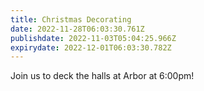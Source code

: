 ```yaml
---
title: Christmas Decorating
date: 2022-11-28T06:03:30.761Z
publishdate: 2022-11-03T05:04:25.966Z
expirydate: 2022-12-01T06:03:30.782Z
---
```


Join us to deck the halls at Arbor at 6:00pm!

